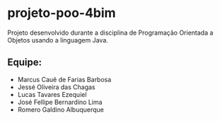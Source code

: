 # projeto-poo-4bim

Projeto desenvolvido durante a disciplina de Programação Orientada a Objetos usando a linguagem Java.

<h2>Equipe:</h2>
<ul>
    <li>Marcus Cauê de Farias Barbosa</li>
    <li>Jessé Oliveira das Chagas</li>
    <li>Lucas Tavares Ezequiel</li>
    <li>José Fellipe Bernardino Lima</li>
    <li>Romero Galdino Albuquerque</li>
</ul>
